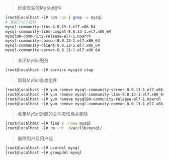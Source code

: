> 检查安装的MySql组件
``` bash
[root@localhost ~]# rpm -qa | grep -i mysql
# 安装了以下组件
mysql-community-libs-8.0.13-1.el7.x86_64
mysql-community-libs-compat-8.0.13-1.el7.x86_64
mysql80-community-release-el7-1.noarch
mysql-community-common-8.0.13-1.el7.x86_64
mysql-community-client-8.0.13-1.el7.x86_64
mysql-community-server-8.0.13-1.el7.x86_64
```

> 关闭MySql服务
``` bash
[root@localhost ~]# service mysqld stop
```

> 卸载MySql各类组件
``` bash
[root@localhost ~]# yum remove mysql-community-server-8.0.13-1.el7.x86_64
[root@localhost ~]# yum remove mysql-community-libs-8.0.13-1.el7.x86_64
[root@localhost ~]# yum remove mysql80-community-release-el7-1.noarch
[root@localhost ~]# yum remove mysql-community-common-8.0.13-1.el7.x86_64
```

> 收集MySql对应的文件夹信息并删除
``` bash
[root@localhost ~]# find / -name mysql
[root@localhost ~]# rm -rf  /var/lib/mysql/
```

> 删除用户及用户组
``` bash
[root@localhost ~]# userdel mysql
[root@localhost ~]# groupdel mysql
```